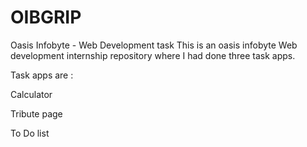 # OIBGRIP
Oasis Infobyte - Web Development task 
This is an oasis infobyte Web development internship repository where I had done three task apps.

Task apps are :

Calculator

Tribute page

To Do list
